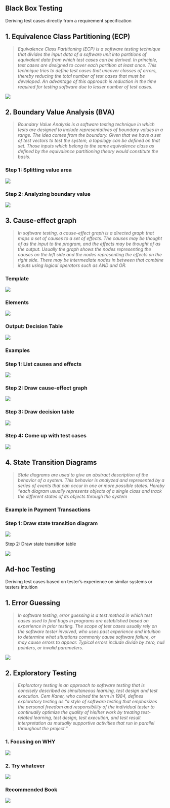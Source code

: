 ## **Black Box Testing**

Deriving test cases directly from a requirement specification

## **1\. Equivalence Class Partitioning (ECP)**

> _Equivalence Class Partitioning (ECP) is a software testing technique that divides the input data of a software unit into partitions of equivalent data from which test cases can be derived. In principle, test cases are designed to cover each partition at least once. This technique tries to define test cases that uncover classes of errors, thereby reducing the total number of test cases that must be developed. An advantage of this approach is reduction in the time required for testing software due to lesser number of test cases._

![](https://pic2.zhimg.com/v2-53b3ad8db1fc534096f3331548aa5989_b.jpg)

## **2\. Boundary Value Analysis (BVA)**

> _Boundary Value Analysis is a software testing technique in which tests are designed to include representatives of boundary values in a range. The idea comes from the boundary. Given that we have a set of test vectors to test the system, a topology can be defined on that set. Those inputs which belong to the same equivalence class as defined by the equivalence partitioning theory would constitute the basis._

### Step 1: Splitting value area  

![](https://pic3.zhimg.com/v2-1604aa84c2e3b47c03eb1443a3bbc78e_b.jpg)

### Step 2: Analyzing boundary value

![](https://pic3.zhimg.com/v2-b1c7185ebf6d509cfff6395042b08db6_b.jpg)

## **3\. Cause-effect graph**

> _In software testing, a cause–effect graph is a directed graph that maps a set of causes to a set of effects. The causes may be thought of as the input to the program, and the effects may be thought of as the output. Usually the graph shows the nodes representing the causes on the left side and the nodes representing the effects on the right side. There may be intermediate nodes in between that combine inputs using logical operators such as AND and OR._

### Template

![](https://pic1.zhimg.com/v2-1cd8a0720fb30ebc8352af7573cc3e54_b.jpg)

### Elements

![](https://pic1.zhimg.com/v2-031136413bf6145ae221d50220c169e4_b.jpg)

### Output: Decision Table

![](https://pic3.zhimg.com/v2-14c1fc8464567dc13471355cc2c76752_b.jpg)

### Examples

### Step 1: List causes and effects

![](https://pic3.zhimg.com/v2-d4870f8e2b9868009dd0f9b23276bb4e_b.jpg)

### Step 2: Draw cause-effect graph

![](https://pic1.zhimg.com/v2-a268ceb41b41259326298f4026cc857c_b.jpg)

### Step 3: Draw decision table

![](https://pic1.zhimg.com/v2-378f4a39d3bcff5aba91232c0e8ef8c0_b.jpeg)

### Step 4: Come up with test cases

![](https://pic1.zhimg.com/v2-9bd067fe9e609de44368df8f1c7400b8_b.jpg)

## **4\. State Transition Diagrams**

> _State diagrams are used to give an abstract description of the behavior of a system. This behavior is analyzed and represented by a series of events that can occur in one or more possible states. Hereby “each diagram usually represents objects of a single class and track the different states of its objects through the system_

### Example in Payment Transactions

### Step 1: Draw state transition diagram

![](https://pic2.zhimg.com/v2-e7e4aae5a49db214ba635de0157d5acd_b.jpg)

  
Step 2: Draw state transition table

![](https://pic2.zhimg.com/v2-fe0d255b2f84a9cea8c21e856daf6cd1_b.jpg)

## Ad-hoc Testing

Deriving test cases based on tester’s experience on similar systems or testers intuition

## **1\. Error Guessing**

> _In software testing, error guessing is a test method in which test cases used to find bugs in programs are established based on experience in prior testing. The scope of test cases usually rely on the software tester involved, who uses past experience and intuition to determine what situations commonly cause software failure, or may cause errors to appear. Typical errors include divide by zero, null pointers, or invalid parameters._

![](https://pic4.zhimg.com/v2-5fd027a08b92abae384fde561ce86247_b.jpg)

## **2\. Exploratory Testing**

> _Exploratory testing is an approach to software testing that is concisely described as simultaneous learning, test design and test execution. Cem Kaner, who coined the term in 1984, defines exploratory testing as “a style of software testing that emphasizes the personal freedom and responsibility of the individual tester to continually optimize the quality of his/her work by treating test-related learning, test design, test execution, and test result interpretation as mutually supportive activities that run in parallel throughout the project.”_

### 1\. Focusing on WHY

![](https://pic2.zhimg.com/v2-77c36eae5eadf03a70661d91e31db5d9_b.jpg)

### 2\. Try whatever

![](https://pic3.zhimg.com/v2-e5f87faa628b6dfedb5ae24548ba0ac2_b.jpg)

### Recommended Book

![](https://pic3.zhimg.com/v2-f4e78dd744459af7f13223cc318bc3aa_b.jpg)